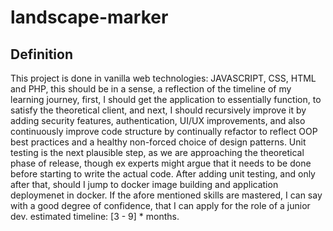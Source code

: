 # landscape-marker

## Definition
This project is done in vanilla web technologies: JAVASCRIPT, CSS, HTML and PHP, this should be 
in a sense, a reflection of the timeline of my learning journey, first, I should get the application
to essentially function, to satisfy the theoretical client, and next, I should recursively improve
it by adding security features, authentication, UI/UX improvements, and also continuously improve
code structure by continually refactor to reflect OOP best practices and a healthy non-forced choice of design
patterns.
Unit testing is the next plausible step, as we are approaching the theoretical phase of release, though ex
experts might argue that it needs to be done before starting to write the actual code.
After adding unit testing, and only after that, should I jump to docker image building 
and application deploymenet in docker.
If the afore mentioned skills are mastered, I can say with a good degree of confidence, that I can apply
for the role of a junior dev.
estimated timeline: [3 - 9] * months.
